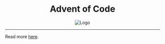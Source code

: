 <div align="center">
  <h1 align="center">Advent of Code</h1>
  <img src="https://external-content.duckduckgo.com/iu/?u=https%3A%2F%2Fi.pinimg.com%2F736x%2Fce%2F8b%2F69%2Fce8b69731d3e372e0d246af2e90f96cd.jpg&f=1&nofb=1&ipt=271d4eee5714e95b07e4a20a76f5505b99ada55896d5b26df0f277b33bbbf254&ipo=images" alt="Logo" >
</div>

----------
Read more [here](https://adventofcode.com/).
